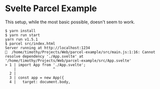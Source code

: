 # Svelte Parcel Example

This setup, while the most basic possible, doesn't seem to work.

    $ yarn install
    $ yarn run start
    yarn run v1.5.1
    $ parcel src/index.html
    Server running at http://localhost:1234
    🚨  /home/timothy/Projects/Web/parcel-example/src/main.js:1:16: Cannot resolve dependency './App.svelte' at '/home/timothy/Projects/Web/parcel-example/src/App.svelte'
    > 1 | import App from './App.svelte';
        |                 ^
      2 |
      3 | const app = new App({
      4 | 	target: document.body,
